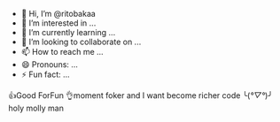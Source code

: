 - 👋 Hi, I’m @ritobakaa
- 👀 I’m interested in ...
- 🌱 I’m currently learning ...
- 💞️ I’m looking to collaborate on ...
- 📫 How to reach me ...
- 😄 Pronouns: ...
- ⚡ Fun fact: ...

<!---
ritobakaa/ritobakaa is a ✨ special ✨ repository because its `README.md` (this file) appears on your GitHub profile.
You can click the Preview link to take a look at your changes.
--->
👍Good ForFun
👌moment foker and I want become richer code 
╰(*°▽°*)╯ holy molly man
